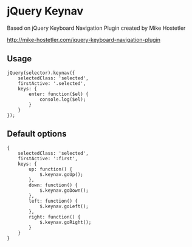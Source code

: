 jQuery Keynav
=============

Based on jQuery Keyboard Navigation Plugin created by Mike Hostetler

http://mike-hostetler.com/jquery-keyboard-navigation-plugin


Usage
-----

	jQuery(selector).keynav({
		selectedClass: 'selected',
		firstActive: '.selected',
		keys: {
			enter: function($el) {
				console.log($el);
			}
		}
	});


Default options
---------------

	{
		selectedClass: 'selected',
		firstActive: ':first',
		keys: {
			up: function() {
				$.keynav.goUp();
			},
			down: function() {
				$.keynav.goDown();
			},
			left: function() {
				$.keynav.goLeft();
			},
			right: function() {
				$.keynav.goRight();
			}
		}
	}

